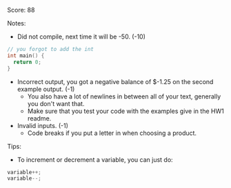 Score: 88

Notes:
- Did not compile, next time it will be -50. (-10)
```cpp
// you forgot to add the int
int main() {
  return 0;
}
```
- Incorrect output, you got a negative balance of $-1.25 on the second example output. (-1)
  - You also have a lot of newlines in between all of your text, generally you don't want that.
  - Make sure that you test your code with the examples give in the HW1 readme.
- Invalid inputs. (-1)
  - Code breaks if you put a letter in when choosing a product.

Tips:
- To increment or decrement a variable, you can just do:
```cpp
variable++;
variable--;
```
